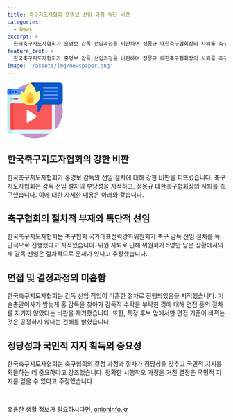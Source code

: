 ```yaml
---
title: 축구지도자협회 홍명보 선임 과정 독단 비판
categories:
  - News
excerpt: >
  한국축구지도자협회가 홍명보 감독 선임과정을 비판하며 정몽규 대한축구협회장의 사퇴를 촉구했습니다. 축구지도자협회는 감독 선임 절차를 따르지 않고 독단적으로 진행된 것을 비판하고, 이에 따른 국민적 지지를 얻기 위해 절차적 정당성을 준수해야 한다고 주장했습니다. 또한, 홍 감독이 선임될 때의 면접과정에 대한 불만을 제기하며, 지도자들에게 공평한 기준을 가져야 한다고 강조했습니다. 정 회장은 이에 대한 비판을 받았고, 이는 홍 감독의 선임에 대한 논란을 촉발했습니다.
feature_text: >
  한국축구지도자협회가 홍명보 감독 선임과정을 비판하며 정몽규 대한축구협회장의 사퇴를 촉구했습니다. 축구지도자협회는 감독 선임 절차를 따르지 않고 독단적으로 진행된 것을 비판하고, 이에 따른 국민적 지지를 얻기 위해 절차적 정당성을 준수해야 한다고 주장했습니다. 또한, 홍 감독이 선임될 때의 면접과정에 대한 불만을 제기하며, 지도자들에게 공평한 기준을 가져야 한다고 강조했습니다. 정 회장은 이에 대한 비판을 받았고, 이는 홍 감독의 선임에 대한 논란을 촉발했습니다.
image: '/assets/img/newspaper.png'
---
```


<p><img src="/assets/img/news.png" alt="rentncar 속보" /></p>

<h2 data-ke-size="size26">한국축구지도자협회의 강한 비판</h2>

<p data-ke-size="size16">한국축구지도자협회가 홍명보 감독의 선임 절차에 대해 강한 비판을 퍼뜨렸습니다. 축구지도자협회는 감독 선임 절차의 부당성을 지적하고, 정몽규 대한축구협회장의 사퇴를 촉구했습니다. 이에 대한 자세한 내용은 아래와 같습니다.</p>

<h2 data-ke-size="size26">축구협회의 절차적 부재와 독단적 선임</h2>

<p data-ke-size="size16">한국축구지도자협회는 축구협회 국가대표전력강화위원회가 축구 감독 선임 절차를 독단적으로 진행했다고 지적했습니다. 위원 사퇴로 인해 위원회가 5명만 남은 상황에서의 새 감독 선임은 절차적으로 문제가 있다고 주장했습니다.</p>

<h2 data-ke-size="size26">면접 및 결정과정의 미흡함</h2>

<p data-ke-size="size16">한국축구지도자협회는 감독 선임 작업이 미흡한 절차로 진행되었음을 지적했습니다. 기술총괄이사가 밤늦게 홍 감독을 찾아가 감독직 수락을 부탁한 것에 대해 면접 등의 절차를 지키지 않았다는 비판을 제기했습니다. 또한, 특정 후보 앞에서만 면접 기준이 바뀌는 것은 공정하지 않다는 견해를 밝혔습니다.</p>

<h2 data-ke-size="size26">정당성과 국민적 지지 획득의 중요성</h2>

<p data-ke-size="size16">한국축구지도자협회는 축구협회의 결정 과정과 절차가 정당성을 갖추고 국민적 지지를 획들하는 데 중요하다고 강조했습니다. 정확한 시행착오 과정을 거친 결정은 국민적 지지를 얻을 수 있다고 주장했습니다.</p>

<p data-ke-size="size16">&nbsp;</p>
유용한 생활 정보가 필요하시다면, <a href="https://onioninfo.kr" rel="dofollow">onioninfo.kr</a>


